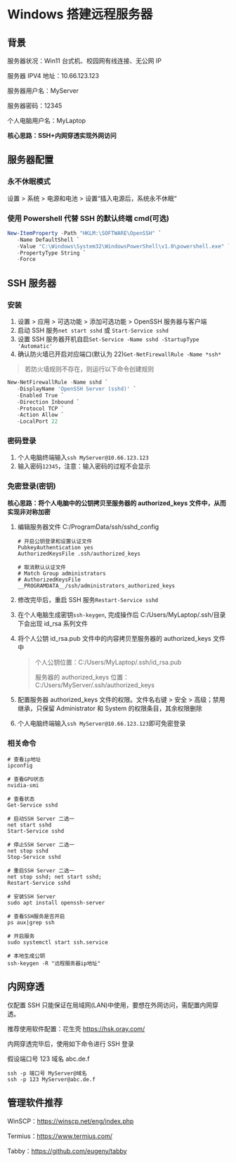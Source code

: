 # Windows 搭建远程服务器

## 背景

服务器状况：Win11 台式机、校园网有线连接、无公网 IP

服务器 IPV4 地址：10.66.123.123

服务器用户名：MyServer

服务器密码：12345

个人电脑用户名：MyLaptop

**核心思路：SSH+内网穿透实现外网访问**

## 服务器配置

### 永不休眠模式

设置 > 系统 > 电源和电池 > 设置“插入电源后，系统永不休眠“

### 使用 Powershell 代替 SSH 的默认终端 cmd(可选)

```powershell
New-ItemProperty -Path "HKLM:\SOFTWARE\OpenSSH" `
   -Name DefaultShell `
   -Value "C:\Windows\System32\WindowsPowerShell\v1.0\powershell.exe" `
   -PropertyType String `
   -Force
```

## SSH 服务器

### 安装

1. 设置 > 应用 > 可选功能 > 添加可选功能 > OpenSSH 服务器与客户端
2. 启动 SSH 服务`net start sshd` 或 `Start-Service sshd`
3. 设置 SSH 服务器开机自启`Set-Service -Name sshd -StartupType 'Automatic'`
4. 确认防火墙已开启对应端口(默认为 22)`Get-NetFirewallRule -Name *ssh*`

> 若防火墙规则不存在，则运行以下命令创建规则

```powershell
New-NetFirewallRule -Name sshd `
   -DisplayName 'OpenSSH Server (sshd)' `
   -Enabled True `
   -Direction Inbound `
   -Protocol TCP `
   -Action Allow `
   -LocalPort 22
```

### 密码登录

1. 个人电脑终端输入`ssh MyServer@10.66.123.123`
2. 输入密码`12345`，注意：输入密码的过程不会显示

### 免密登录(密钥)

**核心思路：将个人电脑中的公钥拷贝至服务器的 authorized_keys 文件中，从而实现非对称加密**

1. 编辑服务器文件 C:/ProgramData/ssh/sshd_config

   ```
   # 开启公钥登录和设置认证文件
   PubkeyAuthentication yes
   AuthorizedKeysFile .ssh/authorized_keys

   # 取消默认认证文件
   # Match Group administrators
   # AuthorizedKeysFile __PROGRAMDATA__/ssh/administrators_authorized_keys
   ```

2. 修改完毕后，重启 SSH 服务`Restart-Service sshd`

3. 在个人电脑生成密钥`ssh-keygen`, 完成操作后 C:/Users/MyLaptop/.ssh/目录下会出现 id_rsa 系列文件

4. 将个人公钥 id_rsa.pub 文件中的内容拷贝至服务器的 authorized_keys 文件中

   > 个人公钥位置：C:/Users/MyLaptop/.ssh/id_rsa.pub
   >
   > 服务器的 authorized_keys 位置：C:/Users/MyServer/.ssh/authorized_keys

5. 配置服务器 authorized_keys 文件的权限。文件名右键 > 安全 > 高级；禁用继承，只保留 Administrator 和 System 的权限条目，其余权限删除

6. 个人电脑终端输入`ssh MyServer@10.66.123.123`即可免密登录

### 相关命令

```shell
# 查看ip地址
ipconfig

# 查看GPU状态
nvidia-smi

# 查看状态
Get-Service sshd

# 启动SSH Server 二选一
net start sshd
Start-Service sshd

# 停止SSH Server 二选一
net stop sshd
Stop-Service sshd

# 重启SSH Server 二选一
net stop sshd; net start sshd;
Restart-Service sshd

# 安装SSH Server
sudo apt install openssh-server

# 查看SSH服务是否开启
ps aux|grep ssh

# 开启服务
sudo systemctl start ssh.service

# 本地生成公钥
ssh-keygen -R "远程服务器ip地址"
```

## 内网穿透

仅配置 SSH 只能保证在局域网(LAN)中使用，要想在外网访问，需配置内网穿透。

推荐使用软件配置：花生壳 https://hsk.oray.com/

内网穿透完毕后，使用如下命令进行 SSH 登录

假设端口号 123 域名 abc.de.f

```shell
ssh -p 端口号 MyServer@域名
ssh -p 123 MyServer@abc.de.f
```

## 管理软件推荐

WinSCP：https://winscp.net/eng/index.php

Termius：https://www.termius.com/

Tabby：https://github.com/eugeny/tabby
